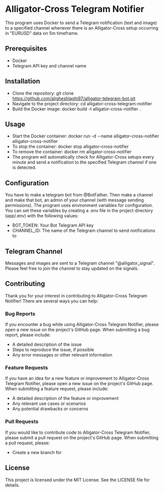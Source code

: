 # Alligator-Cross Telegram Notifier
This program uses Docker to send a Telegram notification (text and image) to a specified channel whenever there is an Alligator-Cross setup occurring in "EURUSD" data on 5m timeframe.

## Prerequisites
* Docker
* Telegram API key and channel name
## Installation
* Clone the repository: git clone https://github.com/aligheshlaghi97/alligator-telegram-bot.git
* Navigate to the project directory: cd alligator-cross-telegram-notifier
* Build the Docker image: docker build -t alligator-cross-notifier .
## Usage
* Start the Docker container: docker run -d --name alligator-cross-notifier alligator-cross-notifier
* To stop the container: docker stop alligator-cross-notifier
* To remove the container: docker rm alligator-cross-notifier
* The program will automatically check for Alligator-Cross setups every minute and send a notification to the specified Telegram channel if one is detected.

## Configuration
You have to make a telegram bot from @BotFather. Then make a channel and make that bot, an admin of your channel (with message sending permissions). The program uses environment variables for configuration. You can set these variables by creating a .env file in the project directory (app/.env) with the following values:

* BOT_TOKEN: Your Bot Telegram API key 
* CHANNEL_ID: The name of the Telegram channel to send notifications to

## Telegram Channel
Messages and images are sent to a Telegram channel "@alligator_signal". Please feel free to join the channel to stay updated on the signals.

## Contributing
Thank you for your interest in contributing to Alligator-Cross Telegram Notifier! There are several ways you can help:

### Bug Reports
If you encounter a bug while using Alligator-Cross Telegram Notifier, please open a new issue on the project's GitHub page. When submitting a bug report, please include:

* A detailed description of the issue
* Steps to reproduce the issue, if possible
* Any error messages or other relevant information
### Feature Requests 
If you have an idea for a new feature or improvement to Alligator-Cross Telegram Notifier, please open a new issue on the project's GitHub page. When submitting a feature request, please include:

* A detailed description of the feature or improvement
* Any relevant use cases or scenarios
* Any potential drawbacks or concerns
### Pull Requests

If you would like to contribute code to Alligator-Cross Telegram Notifier, please submit a pull request on the project's GitHub page. When submitting a pull request, please:

* Create a new branch for



## License
This project is licensed under the MIT License. See the LICENSE file for details.



